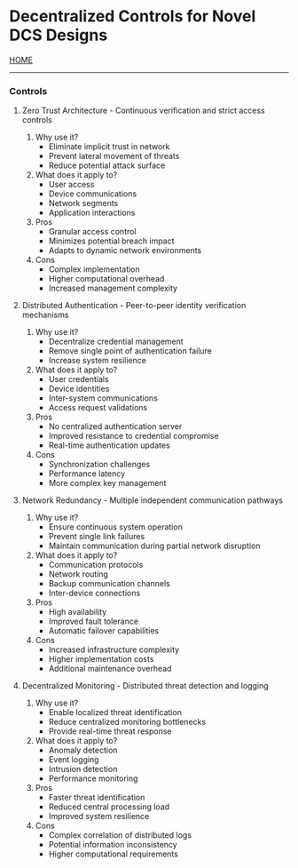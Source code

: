 # Decentralized Controls for Novel DCS Designs

[HOME](https://github.com/adamspanier/Distributed-Systems-Security)

<hr>

### Controls

1. Zero Trust Architecture - Continuous verification and strict access controls
   1.	Why use it? 
         * Eliminate implicit trust in network
         * Prevent lateral movement of threats
         * Reduce potential attack surface
   2.	What does it apply to? 
         * User access
         * Device communications
         * Network segments
         * Application interactions
   3.	Pros 
         * Granular access control
         * Minimizes potential breach impact
         * Adapts to dynamic network environments
   4.	Cons 
         * Complex implementation
         * Higher computational overhead
         * Increased management complexity

       
2. Distributed Authentication - Peer-to-peer identity verification mechanisms
   1.	Why use it? 
         * Decentralize credential management
         * Remove single point of authentication failure
         * Increase system resilience
   2.	What does it apply to? 
         * User credentials
         * Device identities
         * Inter-system communications
         * Access request validations
   3.	Pros 
         * No centralized authentication server
         * Improved resistance to credential compromise
         * Real-time authentication updates
   4.	Cons 
         * Synchronization challenges
         * Performance latency
         * More complex key management
     
3. Network Redundancy - Multiple independent communication pathways
   1. Why use it?
         * Ensure continuous system operation
         * Prevent single link failures
         * Maintain communication during partial network disruption
   2. What does it apply to?
         * Communication protocols
         * Network routing
         * Backup communication channels
         * Inter-device connections
   3. Pros
         * High availability
         * Improved fault tolerance
         * Automatic failover capabilities
   4. Cons
         * Increased infrastructure complexity
         * Higher implementation costs
         * Additional maintenance overhead

4. Decentralized Monitoring - Distributed threat detection and logging
   1. Why use it?
        * Enable localized threat identification
        * Reduce centralized monitoring bottlenecks
        * Provide real-time threat response
   2. What does it apply to?
        * Anomaly detection
        * Event logging
        * Intrusion detection
        * Performance monitoring
   3. Pros
        * Faster threat identification
        * Reduced central processing load
        * Improved system resilience
   4. Cons
        * Complex correlation of distributed logs
        * Potential information inconsistency
        * Higher computational requirements

